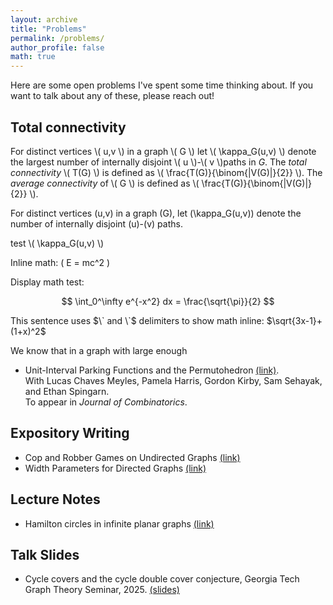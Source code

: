 ```yaml
---
layout: archive
title: "Problems"
permalink: /problems/
author_profile: false
math: true
---
```

Here are some open problems I've spent some time thinking about. If you want to talk about any of these, please reach out!

## Total connectivity
For distinct vertices \\( u,v \\) in a graph \\( G \\) let \\( \kappa_G(u,v) \\) denote the largest number of internally disjoint \\( u \\)-\\( v \\)paths in $G$. The _total connectivity_ \\( T(G) \\) is defined as \\( \frac{T(G)}{\binom{|V(G)|}{2}} \\). The _average connectivity_ of \\( G \\)  is defined as \\( \frac{T(G)}{\binom{|V(G)|}{2}} \\).

For distinct vertices \(u,v\) in a graph \(G\), let \(\kappa_G(u,v)\) denote the number of internally disjoint \(u\)-\(v\) paths.

test \\( \kappa_G(u,v) \\)

Inline math: \( E = mc^2 \)

Display math test:

$$
\int_0^\infty e^{-x^2} dx = \frac{\sqrt{\pi}}{2}
$$

This sentence uses $\` and \`$ delimiters to show math inline: $`\sqrt{3x-1}+(1+x)^2`$

We know that in a graph with large enough
- Unit-Interval Parking Functions and the Permutohedron [(link)](https://arxiv.org/abs/2305.15554).  
  With Lucas Chaves Meyles, Pamela Harris, Gordon Kirby, Sam Sehayak, and Ethan Spingarn.    
  To appear in _Journal of Combinatorics_.

## Expository Writing
- Cop and Robber Games on Undirected Graphs [(link)](https://drive.google.com/file/d/1G2i42aBxSbr1_dPbb3ouJStTL-OGBYJ2/view?usp=sharing)
- Width Parameters for Directed Graphs [(link)](https://drive.google.com/file/d/1eNWbEzrmlsEzH8yzvoL_DxJDwGA5C8ev/view?usp=sharing)

## Lecture Notes
- Hamilton circles in infinite planar graphs [(link)](https://drive.google.com/file/d/1OSA-sXX8Hyz_0_3o0xvitaItB4t91D7x/view?usp=sharing)


## Talk Slides
- Cycle covers and the cycle double cover conjecture, Georgia Tech Graph Theory Seminar, 2025. [(slides)](https://drive.google.com/file/d/1DxZ21buw9Yx3AhDFzc3jay32zDD9pW0s/view?usp=sharing)

